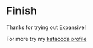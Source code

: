 # Finish

Thanks for trying out Expansive!

For more try my [katacoda profile](https://www.katacoda.com/thoth)
